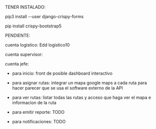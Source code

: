 TENER INSTALADO:

pip3 install --user django-crispy-forms

pip install crispy-bootstrap5

PENDIENTE:

cuenta logistico: Edd logistico10

cuenta supervisor:

cuenta jefe:

- para inicio: front de posible dashboard interactivo

- para asignar rutas: integrar un mapa google maps a cada ruta para hacer parecer que se usa el software externo de la API

- para ver rutas: listar todas las rutas y acceso que haga ver el mapa e informacion de la ruta

- para emitir reporte: TODO

- para notificaciones: TODO